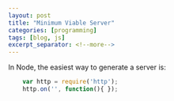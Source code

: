 ```yaml
---
layout: post
title: "Minimum Viable Server"
categories: [programming]
tags: [blog, js]
excerpt_separator: <!--more-->
---
```


In Node, the easiest way to generate a server is:

```javascript
    var http = require('http');
    http.on('', function(){ });
```